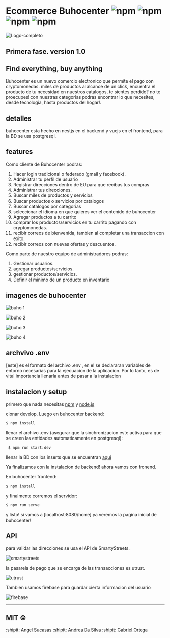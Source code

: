 # Ecommerce Buhocenter ![npm](https://img.shields.io/badge/node-v8.12.0-green) ![npm](https://img.shields.io/badge/vue-vXYZ-red) ![npm](https://img.shields.io/badge/version-1.0-blue) ![npm](https://img.shields.io/badge/postgresql-v.11or12-blue)

![Logo-completo](https://user-images.githubusercontent.com/44983658/82739421-64d46c00-9d0d-11ea-87ea-c8c1d27f2a21.png)

## Primera fase. version 1.0

## Find everything, buy anything

 Buhocenter es un nuevo comercio electronico que permite el pago con cryptomonedas. miles de productos al alcance de un click, encuentra el producto de tu necesidad en nuestros catalogos, te sientes perdido? no te proecupes! con nuestras categorias podras encontrar lo que necesites, desde tecnologia, hasta productos del hogar!.
 
 ## detalles
 
  buhocenter esta hecho en nestjs en el backend y vuejs en el frontend, para la BD se usa postgresql.
  
 
## features

 Como cliente de Buhocenter podras:
 
 1. Hacer login tradicional o federado (gmail y facebook).
 2. Administrar tu perfil de usuario
 3. Registrar direcciones dentro de EU para que recibas tus compras
 4. Administrar tus direcciones.
 5. Buscar miles de productos y servicios
 6. Buscar productos o servicios por catalogos
 7. Buscar catalogos por categorias
 8. seleccionar el idioma en que quieres ver el contenido de buhocenter
 9. Agregar productos a tu carrito
 10. comprar los productos/servicios en tu carrito pagando con cryptomonedas.
 11. recibir correos de bienvenida, tambien al completar una transaccion con exito.
 12. recibir correos con nuevas ofertas y descuentos.
   
Como parte de nuestro equipo de administradores podras:
   
 1. Gestionar usuarios.
 2. agregar productos/servicios.
 3. gestionar productos/servicios.
 4. Definir el minimo de un producto en inventario
   

## imagenes de buhocenter

![buho 1](https://user-images.githubusercontent.com/44983658/82739440-82a1d100-9d0d-11ea-8522-e10486e998d4.PNG)

![buho 2](https://user-images.githubusercontent.com/44983658/82739498-065bbd80-9d0e-11ea-806b-8fb17892fc1d.PNG)

![buho 3](https://user-images.githubusercontent.com/44983658/82739510-1d9aab00-9d0e-11ea-9b4d-efb41561c9e0.PNG)

![buho 4](https://user-images.githubusercontent.com/44983658/82739518-31dea800-9d0e-11ea-9857-599181fa434c.PNG)


## archvivo .env

[este] es el formato del archivo .env , en el se declararan variables de entorno necesarias para la ejecuacion de
la aplicacion. Por lo tanto, es de vital importancia llenarla antes de pasar a la instalacion

## instalacion y setup

primero que nada necesitas [npm](https://npmjs.org) y [node.js](https://nodejs.org/es/)

clonar develop. Luego en  buhocenter backend:
 ```bash
 $ npm install
 ```
llenar el archivo .env (asegurar que la sinchronizacion este activa para que se creen las entidades automaticamente en postgresql):

```bash
 $ npm run start:dev
 ```
 llenar la BD con los inserts que se encuentran [aqui](https://github.com/PandiyanCool/angular-clipboard-auto)

Ya finalizamos con la instalacion de backend! ahora vamos con fronend.

En buhocenter frontend:

 ```bash
 $ npm install
 ```
 y finalmente corremos el servidor:
 
 ```bash
 $ npm run serve
 ```
 
 y listo! si vamos a [localhost:8080/home] ya veremos la pagina inicial de buhocenter!


## API

para validar las direcciones se usa el API de SmartyStreets.

![smartystreets](https://user-images.githubusercontent.com/44983658/82739607-bcbfa280-9d0e-11ea-8c74-cc5102c479a2.png)

la pasarela de pago que se encarga de las transacciones es utrust.

![utrust](https://user-images.githubusercontent.com/44983658/82739619-dbbe3480-9d0e-11ea-980c-a043ec5ec2e0.jpg)

Tambien usamos firebase para guardar cierta informacion del usuario

![firebase](https://user-images.githubusercontent.com/44983658/82739665-69018900-9d0f-11ea-8317-5678d71a384e.png)

---------------------------
## MIT © 
:shipit: [Angel Sucasas](mailto:angel.alejandro.sucasas08@gmail.com)
:shipit: [Andrea Da Silva](mailto:angel.alejandro.sucasas08@gmail.com)
:shipit: [Gabriel Ortega](mailto:angel.alejandro.sucasas08@gmail.com)

